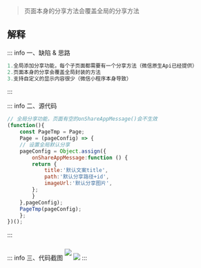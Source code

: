 <c-title title="微信小程序全局添加分享功能" />

> 页面本身的分享方法会覆盖全局的分享方法

## 解释

::: info 一、缺陷 & 思路
```js
1.全局添加分享功能，每个子页面都需要有一个分享方法（微信原生Api已经提供）
2.页面本身的分享会覆盖全局封装的方法
3.支持自定义的显示内容很少（微信小程序本身导致）
```
:::

::: info 二、源代码
```js
// 全局分享功能，页面有空的onShareAppMessage()会不生效
(function(){
    const PageTmp = Page;
    Page = (pageConfig) => {
    // 设置全局默认分享
    pageConfig = Object.assign({
        onShareAppMessage:function () {
        return {
            title:'默认文案title',
            path:'默认分享路径+id',
            imageUrl:'默认分享图片',
        };
        }
    },pageConfig);
    PageTmp(pageConfig);
    };
})();
```
:::

::: info 三、代码截图
<img style="margin: 10px 0" src="http://www.jwblog.cn/images/pc/code/share.png" />
<img src="http://www.jwblog.cn/images/pc/code/replaceShare.png" />
:::
